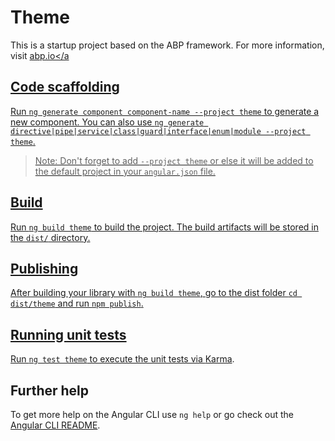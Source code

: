 # Theme

This is a startup project based on the ABP framework. For more information, visit <a href="https://abp.io/" target="_blank">abp.io</a

## Code scaffolding

Run `ng generate component component-name --project theme` to generate a new component. You can also use `ng generate directive|pipe|service|class|guard|interface|enum|module --project theme`.
> Note: Don't forget to add `--project theme` or else it will be added to the default project in your `angular.json` file. 

## Build

Run `ng build theme` to build the project. The build artifacts will be stored in the `dist/` directory.

## Publishing

After building your library with `ng build theme`, go to the dist folder `cd dist/theme` and run `npm publish`.

## Running unit tests

Run `ng test theme` to execute the unit tests via [Karma](https://karma-runner.github.io).

## Further help

To get more help on the Angular CLI use `ng help` or go check out the [Angular CLI README](https://github.com/angular/angular-cli/blob/master/README.md).
